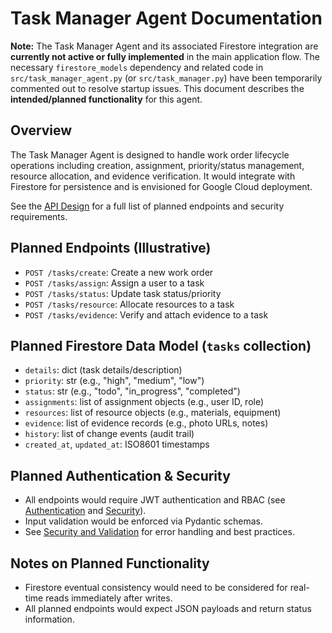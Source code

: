 # Task Manager Agent Documentation

**Note:** The Task Manager Agent and its associated Firestore integration are **currently not active or fully implemented** in the main application flow. The necessary `firestore_models` dependency and related code in `src/task_manager_agent.py` (or `src/task_manager.py`) have been temporarily commented out to resolve startup issues. This document describes the **intended/planned functionality** for this agent.

## Overview
The Task Manager Agent is designed to handle work order lifecycle operations including creation, assignment, priority/status management, resource allocation, and evidence verification. It would integrate with Firestore for persistence and is envisioned for Google Cloud deployment.

See the [API Design](api_design.md) for a full list of planned endpoints and security requirements.

## Planned Endpoints (Illustrative)

- `POST /tasks/create`: Create a new work order
- `POST /tasks/assign`: Assign a user to a task
- `POST /tasks/status`: Update task status/priority
- `POST /tasks/resource`: Allocate resources to a task
- `POST /tasks/evidence`: Verify and attach evidence to a task

## Planned Firestore Data Model (`tasks` collection)
- `details`: dict (task details/description)
- `priority`: str (e.g., "high", "medium", "low")
- `status`: str (e.g., "todo", "in_progress", "completed")
- `assignments`: list of assignment objects (e.g., user ID, role)
- `resources`: list of resource objects (e.g., materials, equipment)
- `evidence`: list of evidence records (e.g., photo URLs, notes)
- `history`: list of change events (audit trail)
- `created_at`, `updated_at`: ISO8601 timestamps

## Planned Authentication & Security
- All endpoints would require JWT authentication and RBAC (see [Authentication](authentication.md) and [Security](security.md)).
- Input validation would be enforced via Pydantic schemas.
- See [Security and Validation](security_and_validation.md) for error handling and best practices.

## Notes on Planned Functionality
- Firestore eventual consistency would need to be considered for real-time reads immediately after writes.
- All planned endpoints would expect JSON payloads and return status information.

